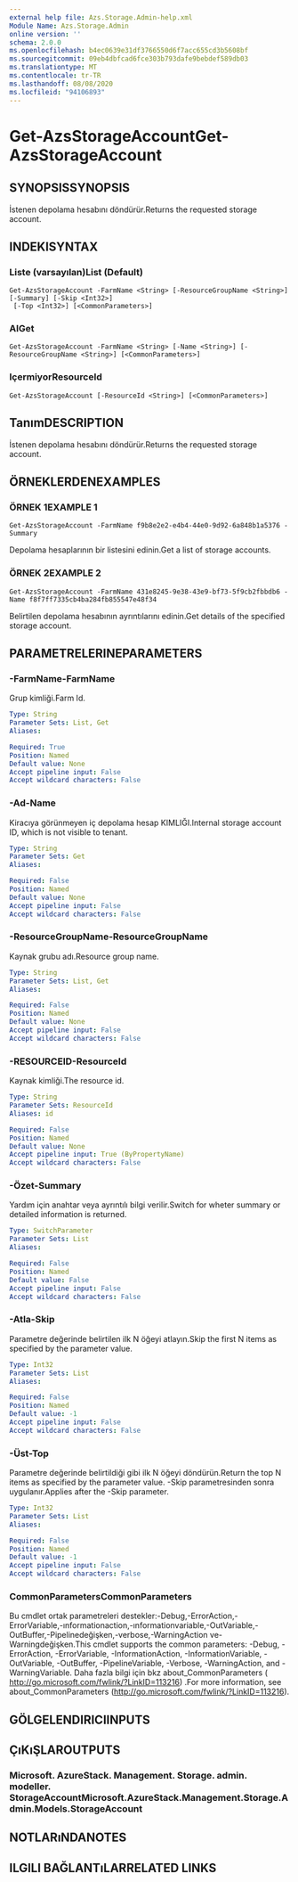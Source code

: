 ```yaml
---
external help file: Azs.Storage.Admin-help.xml
Module Name: Azs.Storage.Admin
online version: ''
schema: 2.0.0
ms.openlocfilehash: b4ec0639e31df3766550d6f7acc655cd3b5608bf
ms.sourcegitcommit: 09eb4dbfcad6fce303b793dafe9bebdef589db03
ms.translationtype: MT
ms.contentlocale: tr-TR
ms.lasthandoff: 08/08/2020
ms.locfileid: "94106893"
---
```

# <span data-ttu-id="5d411-101">Get-AzsStorageAccount</span><span class="sxs-lookup"><span data-stu-id="5d411-101">Get-AzsStorageAccount</span></span>

## <span data-ttu-id="5d411-102">SYNOPSIS</span><span class="sxs-lookup"><span data-stu-id="5d411-102">SYNOPSIS</span></span>
<span data-ttu-id="5d411-103">İstenen depolama hesabını döndürür.</span><span class="sxs-lookup"><span data-stu-id="5d411-103">Returns the requested storage account.</span></span>

## <span data-ttu-id="5d411-104">INDEKI</span><span class="sxs-lookup"><span data-stu-id="5d411-104">SYNTAX</span></span>

### <span data-ttu-id="5d411-105">Liste (varsayılan)</span><span class="sxs-lookup"><span data-stu-id="5d411-105">List (Default)</span></span>
```
Get-AzsStorageAccount -FarmName <String> [-ResourceGroupName <String>] [-Summary] [-Skip <Int32>]
 [-Top <Int32>] [<CommonParameters>]
```

### <span data-ttu-id="5d411-106">Al</span><span class="sxs-lookup"><span data-stu-id="5d411-106">Get</span></span>
```
Get-AzsStorageAccount -FarmName <String> [-Name <String>] [-ResourceGroupName <String>] [<CommonParameters>]
```

### <span data-ttu-id="5d411-107">Içermiyor</span><span class="sxs-lookup"><span data-stu-id="5d411-107">ResourceId</span></span>
```
Get-AzsStorageAccount [-ResourceId <String>] [<CommonParameters>]
```

## <span data-ttu-id="5d411-108">Tanım</span><span class="sxs-lookup"><span data-stu-id="5d411-108">DESCRIPTION</span></span>
<span data-ttu-id="5d411-109">İstenen depolama hesabını döndürür.</span><span class="sxs-lookup"><span data-stu-id="5d411-109">Returns the requested storage account.</span></span>

## <span data-ttu-id="5d411-110">ÖRNEKLERDEN</span><span class="sxs-lookup"><span data-stu-id="5d411-110">EXAMPLES</span></span>

### <span data-ttu-id="5d411-111">ÖRNEK 1</span><span class="sxs-lookup"><span data-stu-id="5d411-111">EXAMPLE 1</span></span>
```
Get-AzsStorageAccount -FarmName f9b8e2e2-e4b4-44e0-9d92-6a848b1a5376 -Summary
```

<span data-ttu-id="5d411-112">Depolama hesaplarının bir listesini edinin.</span><span class="sxs-lookup"><span data-stu-id="5d411-112">Get a list of storage accounts.</span></span>

### <span data-ttu-id="5d411-113">ÖRNEK 2</span><span class="sxs-lookup"><span data-stu-id="5d411-113">EXAMPLE 2</span></span>
```
Get-AzsStorageAccount -FarmName 431e8245-9e38-43e9-bf73-5f9cb2fbbdb6 -Name f8f7ff7335cb4ba284fb855547e48f34
```

<span data-ttu-id="5d411-114">Belirtilen depolama hesabının ayrıntılarını edinin.</span><span class="sxs-lookup"><span data-stu-id="5d411-114">Get details of the specified storage account.</span></span>

## <span data-ttu-id="5d411-115">PARAMETRELERINE</span><span class="sxs-lookup"><span data-stu-id="5d411-115">PARAMETERS</span></span>

### <span data-ttu-id="5d411-116">-FarmName</span><span class="sxs-lookup"><span data-stu-id="5d411-116">-FarmName</span></span>
<span data-ttu-id="5d411-117">Grup kimliği.</span><span class="sxs-lookup"><span data-stu-id="5d411-117">Farm Id.</span></span>

```yaml
Type: String
Parameter Sets: List, Get
Aliases:

Required: True
Position: Named
Default value: None
Accept pipeline input: False
Accept wildcard characters: False
```

### <span data-ttu-id="5d411-118">-Ad</span><span class="sxs-lookup"><span data-stu-id="5d411-118">-Name</span></span>
<span data-ttu-id="5d411-119">Kiracıya görünmeyen iç depolama hesap KIMLIĞI.</span><span class="sxs-lookup"><span data-stu-id="5d411-119">Internal storage account ID, which is not visible to tenant.</span></span>

```yaml
Type: String
Parameter Sets: Get
Aliases:

Required: False
Position: Named
Default value: None
Accept pipeline input: False
Accept wildcard characters: False
```

### <span data-ttu-id="5d411-120">-ResourceGroupName</span><span class="sxs-lookup"><span data-stu-id="5d411-120">-ResourceGroupName</span></span>
<span data-ttu-id="5d411-121">Kaynak grubu adı.</span><span class="sxs-lookup"><span data-stu-id="5d411-121">Resource group name.</span></span>

```yaml
Type: String
Parameter Sets: List, Get
Aliases:

Required: False
Position: Named
Default value: None
Accept pipeline input: False
Accept wildcard characters: False
```

### <span data-ttu-id="5d411-122">-RESOURCEID</span><span class="sxs-lookup"><span data-stu-id="5d411-122">-ResourceId</span></span>
<span data-ttu-id="5d411-123">Kaynak kimliği.</span><span class="sxs-lookup"><span data-stu-id="5d411-123">The resource id.</span></span>

```yaml
Type: String
Parameter Sets: ResourceId
Aliases: id

Required: False
Position: Named
Default value: None
Accept pipeline input: True (ByPropertyName)
Accept wildcard characters: False
```

### <span data-ttu-id="5d411-124">-Özet</span><span class="sxs-lookup"><span data-stu-id="5d411-124">-Summary</span></span>
<span data-ttu-id="5d411-125">Yardım için anahtar veya ayrıntılı bilgi verilir.</span><span class="sxs-lookup"><span data-stu-id="5d411-125">Switch for wheter summary or detailed information is returned.</span></span>

```yaml
Type: SwitchParameter
Parameter Sets: List
Aliases:

Required: False
Position: Named
Default value: False
Accept pipeline input: False
Accept wildcard characters: False
```

### <span data-ttu-id="5d411-126">-Atla</span><span class="sxs-lookup"><span data-stu-id="5d411-126">-Skip</span></span>
<span data-ttu-id="5d411-127">Parametre değerinde belirtilen ilk N öğeyi atlayın.</span><span class="sxs-lookup"><span data-stu-id="5d411-127">Skip the first N items as specified by the parameter value.</span></span>

```yaml
Type: Int32
Parameter Sets: List
Aliases:

Required: False
Position: Named
Default value: -1
Accept pipeline input: False
Accept wildcard characters: False
```

### <span data-ttu-id="5d411-128">-Üst</span><span class="sxs-lookup"><span data-stu-id="5d411-128">-Top</span></span>
<span data-ttu-id="5d411-129">Parametre değerinde belirtildiği gibi ilk N öğeyi döndürün.</span><span class="sxs-lookup"><span data-stu-id="5d411-129">Return the top N items as specified by the parameter value.</span></span>
<span data-ttu-id="5d411-130">-Skip parametresinden sonra uygulanır.</span><span class="sxs-lookup"><span data-stu-id="5d411-130">Applies after the -Skip parameter.</span></span>

```yaml
Type: Int32
Parameter Sets: List
Aliases:

Required: False
Position: Named
Default value: -1
Accept pipeline input: False
Accept wildcard characters: False
```

### <span data-ttu-id="5d411-131">CommonParameters</span><span class="sxs-lookup"><span data-stu-id="5d411-131">CommonParameters</span></span>
<span data-ttu-id="5d411-132">Bu cmdlet ortak parametreleri destekler:-Debug,-ErrorAction,-ErrorVariable,-ınformationaction,-ınformationvariable,-OutVariable,-OutBuffer,-Pipelinedeğişken,-verbose,-WarningAction ve-Warningdeğişken.</span><span class="sxs-lookup"><span data-stu-id="5d411-132">This cmdlet supports the common parameters: -Debug, -ErrorAction, -ErrorVariable, -InformationAction, -InformationVariable, -OutVariable, -OutBuffer, -PipelineVariable, -Verbose, -WarningAction, and -WarningVariable.</span></span> <span data-ttu-id="5d411-133">Daha fazla bilgi için bkz about_CommonParameters ( http://go.microsoft.com/fwlink/?LinkID=113216) .</span><span class="sxs-lookup"><span data-stu-id="5d411-133">For more information, see about_CommonParameters (http://go.microsoft.com/fwlink/?LinkID=113216).</span></span>

## <span data-ttu-id="5d411-134">GÖLGELENDIRICI</span><span class="sxs-lookup"><span data-stu-id="5d411-134">INPUTS</span></span>

## <span data-ttu-id="5d411-135">ÇıKıŞLAR</span><span class="sxs-lookup"><span data-stu-id="5d411-135">OUTPUTS</span></span>

### <span data-ttu-id="5d411-136">Microsoft. AzureStack. Management. Storage. admin. modeller. StorageAccount</span><span class="sxs-lookup"><span data-stu-id="5d411-136">Microsoft.AzureStack.Management.Storage.Admin.Models.StorageAccount</span></span>

## <span data-ttu-id="5d411-137">NOTLARıNDA</span><span class="sxs-lookup"><span data-stu-id="5d411-137">NOTES</span></span>

## <span data-ttu-id="5d411-138">ILGILI BAĞLANTıLAR</span><span class="sxs-lookup"><span data-stu-id="5d411-138">RELATED LINKS</span></span>
